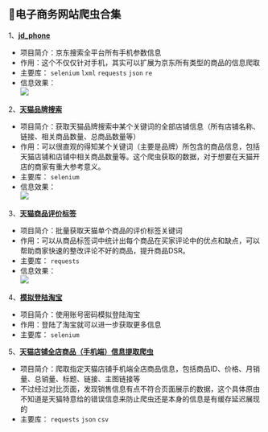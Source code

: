 ## :rocket:电子商务网站爬虫合集
1、[**jd_phone**](https://github.com/Hopetree/E-commerce-crawlers/tree/master/jd_phone)
- 项目简介：京东搜索全平台所有手机参数信息
- 作用：这个不仅仅针对手机，其实可以扩展为京东所有类型的商品的信息爬取
- 主要库：
`selenium`
`lxml`
`requests`
`json`
`re`
- 信息效果：</br>
![](https://github.com/Hopetree/E-commerce-crawlers/blob/master/jd_phone/0001.png)

2、[**天猫品牌搜索**](https://github.com/Hopetree/E-commerce-crawlers/tree/master/%E5%A4%A9%E7%8C%AB%E5%93%81%E7%89%8C%E6%90%9C%E7%B4%A2)
- 项目简介：获取天猫品牌搜索中某个关键词的全部店铺信息（所有店铺名称、链接、相关商品数量、总商品数量等）
- 作用：可以很直观的得知某个关键词（主要是品牌）所包含的商品信息，包括天猫店铺和店铺中相关商品数量等。这个爬虫获取的数据，对于想要在天猫开店的商家有重大参考意义。
- 主要库：
`selenium`
- 信息效果：</br>
![](https://github.com/Hopetree/E-commerce-crawlers/blob/master/%E5%A4%A9%E7%8C%AB%E5%93%81%E7%89%8C%E6%90%9C%E7%B4%A2/001.png)

3、[**天猫商品评价标签**](https://github.com/Hopetree/E-commerce-crawlers/tree/master/%E5%A4%A9%E7%8C%AB%E5%95%86%E5%93%81%E8%AF%84%E4%BB%B7%E6%A0%87%E7%AD%BE)
- 项目简介：批量获取天猫单个商品的评价标签关键词
- 作用：可以从商品标签词中统计出每个商品在买家评论中的优点和缺点，可以帮助商家快速的整改评论不好的商品，提升商品DSR。
- 主要库：
`requests`
- 信息效果：</br>
![](https://github.com/Hopetree/E-commerce-crawlers/blob/master/%E5%A4%A9%E7%8C%AB%E5%95%86%E5%93%81%E8%AF%84%E4%BB%B7%E6%A0%87%E7%AD%BE/0001.png)

4、[**模拟登陆淘宝**](https://github.com/Hopetree/E-commerce-crawlers/tree/master/login_taobao)
- 项目简介：使用账号密码模拟登陆淘宝
- 作用：登陆了淘宝就可以进一步获取更多信息
- 主要库：
`selenium`

5、[**天猫店铺全店商品（手机端）信息提取爬虫**](https://github.com/Hopetree/E-commerce-crawlers/blob/master/tm-products-m/tm-mobie.py)
- 项目简介：爬取指定天猫店铺手机端全店商品信息，包括商品ID、价格、月销量、总销量、标题、链接、主图链接等
- 不过经过对比页面，发现销售信息有点不符合页面展示的数据，这个具体原由不知道是天猫特意给的错误信息来防止爬虫还是本身的信息是有缓存延迟展现的
- 主要库：
`requests`
`json`
`csv`
